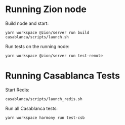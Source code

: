 # Running Zion node

Build node and start:

    yarn workspace @zion/server run build
    casablanca/scripts/launch.sh

Run tests on the running node:

    yarn workspace @zion/server run test-remote

# Running Casablanca Tests

Start Redis:

    casablanca/scripts/launch_redis.sh

Run all Casablanca tests:

    yarn workspace harmony run test-csb
